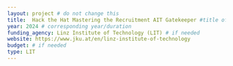 ```yaml
---
layout: project # do not change this
title: 	Hack the Hat Mastering the Recruitment AIT Gatekeeper #title of the project
year: 2024 # corresponding year/duration
funding_agency: Linz Institute of Technology (LIT) # if needed
website: https://www.jku.at/en/linz-institute-of-technology
budget: # if needed
type: LIT
---
```

